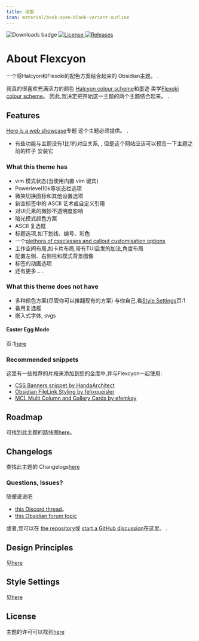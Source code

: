 ```yaml
---
title: 读取
icon: material/book-open-blank-variant-outline
---
```


<img src="https://img.shields.io/badge/downloads-900+-6E4E9B?style=for-the-badge&logo=obsidian&color=%23483699" alt="Downloads badge">
<a href="https://github.com/bladeacer/flexcyon/blob/master/LICENSE">
    <img src="https://img.shields.io/github/license/bladeacer/flexcyon?style=for-the-badge" alt="License">
</a>
<a href="https://github.com/bladeacer/flexcyon/releases">
    <img src="https://img.shields.io/github/v/release/bladeacer/flexcyon?style=for-the-badge&sort=semver" alt="Releases">
</a>

# About Flexcyon

一个将Halcyon和Flexoki的配色方案结合起来的 Obsidian主题。
.

我真的很喜欢充满活力的颜色
[Halcyon colour scheme](https://halcyon-theme.netlify.app/)和墨迹
美学[Flexoki colour scheme](https://stephango.com/flexoki)。
因此,我决定把开始这一主题的两个主题结合起来。
.

## Features

[Here is a web showcase](https://share.note.sx/1bk28c9k)专题
这个主题必须提供。
.

- 有些功能与主题没有1比1的对应关系,
,
但是这个网站应该可以预览一下主题之前的样子
安装它

### What this theme has

- vim 模式状态(当使用内置 vim 键宾)
- Powerlevel10k等状态栏选项
- 微笑切换图标和其他设置选项
- 新空标签中的 ASCII 艺术或自定义引用
- 对UI元素的微妙不透明度影响
- 暗光模式颜色方案
- ASCII 复选框
- 标题选项,如下划线、编号、彩色
- 一个[plethora of cssclasses and callout customisation options](../Styling/CSS-Classes/index.md)
- 工作空间布局,如卡片布局,带有TUI启发的加法,角度布局
- 配置左侧、右侧栏和模式背景图像
- 标签的动画选项
- 还有更多...
.

### What this theme does not have

- 多种颜色方案(尽管你可以推翻现有的方案)
与你自己,看[Style Settings](../Styling/Style-Settings/index.md)页:1
- 备用复选框
- 嵌入式字体, svgs

#### Easter Egg Mode

页:1[here](./page-5.md)

### Recommended snippets

这里有一些推荐的片段来添加到您的金库中,并与Flexcyon一起使用:

- [CSS Banners snippet by HandaArchitect](https://github.com/HandaArchitect/obsidian-banner-snippet)
- [Obsidian FileLink Styling by felixqueisler](https://github.com/felixqueisler/Obsidian-FileLink-Styling)
- [MCL Multi Column and Gallery Cards by efemkay](https://github.com/efemkay/obsidian-modular-css-layout)

## Roadmap

可找到此主题的路线图[here](https://github.com/bladeacer/flexcyon/tree/master/docs/roadmap.md)。

## Changelogs

查找此主题的 Changelogs[here](../changelogs/index.md)

### Questions, Issues?

随便说说吧

- [this Discord thread](https://discord.com/channels/686053708261228577/1338130333698359357)。
- [this Obsidian forum topic](https://forum.obsidian.md/t/flexcyon-a-dark-theme-for-obsidian/99869)

或者,您可以在
[the repository](https://github.com/bladeacer/flexcyon/issues)或
[start a GitHub discussion](https://github.com/bladeacer/flexcyon/discussions)在这里。
.

## Design Principles

见[here](./page-4.md)

## Style Settings

见[here](../Styling/Style-Settings/index.md)

## License

主题的许可可以找到[here](./license.md)

